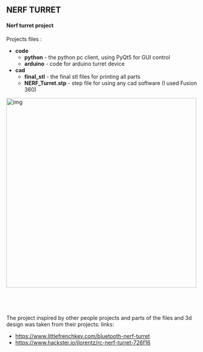 ## **NERF TURRET**

#### Nerf turret project

Projects files :
- **code**
	- **python** - the python pc client, using PyQt5 for GUI control
	- **arduino** - code for arduino turret device
- **cad**
	- **final_stl** - the final stl files for printing all parts
	- **NERF_Turret.stp** - step file for using any cad software (I used Fusion 360)


<img src="https://raw.githubusercontent.com/barak-t/nerf_turret/main/img/img.png" alt="img" width="500"/>


&nbsp;
&nbsp;
&nbsp;
&nbsp;
&nbsp;
------------
The project inspired by other people projects and parts of the files and 3d design was taken from their projects:
links:
- https://www.littlefrenchkev.com/bluetooth-nerf-turret
- https://www.hackster.io/jlorentz/rc-nerf-turret-726f16 
